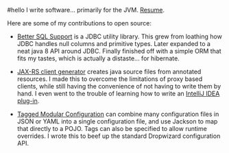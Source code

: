 #hello
I write software... primarily for the JVM. [Resume](https://yeagy.github.io/resume.html).

Here are some of my contributions to open source:
* [Better SQL Support](https://github.com/yeagy/bss) is a JDBC utility library. This grew from loathing how JDBC handles null columns and primitive types. Later expanded to a neat java 8 API around JDBC. Finally finished off with a simple ORM that fits my tastes, which is actually a distaste... for hibernate.

* [JAX-RS client generator](https://github.com/yeagy/jaxrs-client-gen) creates java source files from annotated resources. I made this to overcome the limitations of proxy based clients, while still having the convenience of not having to write them by hand. I even went to the trouble of learning how to write an [IntelliJ IDEA plug-in](https://github.com/yeagy/jaxrs-client-gen-idea-plugin).

* [Tagged Modular Configuration](https://github.com/yeagy/tmc) can combine many configuration files in JSON or YAML into a single configuration file, and use Jackson to map that directly to a POJO. Tags can also be specified to allow runtime overrides. I wrote this to beef up the standard Dropwizard configuration API.
